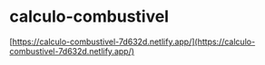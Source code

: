 # calculo-combustivel

[https://calculo-combustivel-7d632d.netlify.app/](https://calculo-combustivel-7d632d.netlify.app/)
